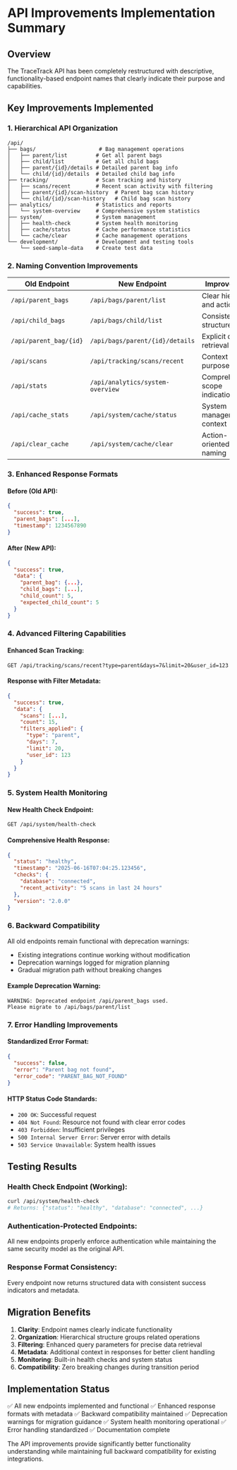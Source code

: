 # API Improvements Implementation Summary

## Overview
The TraceTrack API has been completely restructured with descriptive, functionality-based endpoint names that clearly indicate their purpose and capabilities.

## Key Improvements Implemented

### 1. Hierarchical API Organization
```
/api/
├── bags/                    # Bag management operations
│   ├── parent/list         # Get all parent bags
│   ├── child/list          # Get all child bags
│   ├── parent/{id}/details # Detailed parent bag info
│   └── child/{id}/details  # Detailed child bag info
├── tracking/               # Scan tracking and history
│   ├── scans/recent        # Recent scan activity with filtering
│   ├── parent/{id}/scan-history  # Parent bag scan history
│   └── child/{id}/scan-history   # Child bag scan history
├── analytics/              # Statistics and reports
│   └── system-overview     # Comprehensive system statistics
├── system/                 # System management
│   ├── health-check        # System health monitoring
│   ├── cache/status        # Cache performance statistics
│   └── cache/clear         # Cache management operations
└── development/            # Development and testing tools
    └── seed-sample-data    # Create test data
```

### 2. Naming Convention Improvements

| Old Endpoint | New Endpoint | Improvement |
|-------------|-------------|-------------|
| `/api/parent_bags` | `/api/bags/parent/list` | Clear hierarchy and action |
| `/api/child_bags` | `/api/bags/child/list` | Consistent structure |
| `/api/parent_bag/{id}` | `/api/bags/parent/{id}/details` | Explicit detail retrieval |
| `/api/scans` | `/api/tracking/scans/recent` | Context and purpose clarity |
| `/api/stats` | `/api/analytics/system-overview` | Comprehensive scope indication |
| `/api/cache_stats` | `/api/system/cache/status` | System management context |
| `/api/clear_cache` | `/api/system/cache/clear` | Action-oriented naming |

### 3. Enhanced Response Formats

#### Before (Old API):
```json
{
  "success": true,
  "parent_bags": [...],
  "timestamp": 1234567890
}
```

#### After (New API):
```json
{
  "success": true,
  "data": {
    "parent_bag": {...},
    "child_bags": [...],
    "child_count": 5,
    "expected_child_count": 5
  }
}
```

### 4. Advanced Filtering Capabilities

#### Enhanced Scan Tracking:
```
GET /api/tracking/scans/recent?type=parent&days=7&limit=20&user_id=123
```

#### Response with Filter Metadata:
```json
{
  "success": true,
  "data": {
    "scans": [...],
    "count": 15,
    "filters_applied": {
      "type": "parent",
      "days": 7,
      "limit": 20,
      "user_id": 123
    }
  }
}
```

### 5. System Health Monitoring

#### New Health Check Endpoint:
```
GET /api/system/health-check
```

#### Comprehensive Health Response:
```json
{
  "status": "healthy",
  "timestamp": "2025-06-16T07:04:25.123456",
  "checks": {
    "database": "connected",
    "recent_activity": "5 scans in last 24 hours"
  },
  "version": "2.0.0"
}
```

### 6. Backward Compatibility

All old endpoints remain functional with deprecation warnings:
- Existing integrations continue working without modification
- Deprecation warnings logged for migration planning
- Gradual migration path without breaking changes

#### Example Deprecation Warning:
```
WARNING: Deprecated endpoint /api/parent_bags used. 
Please migrate to /api/bags/parent/list
```

### 7. Error Handling Improvements

#### Standardized Error Format:
```json
{
  "success": false,
  "error": "Parent bag not found",
  "error_code": "PARENT_BAG_NOT_FOUND"
}
```

#### HTTP Status Code Standards:
- `200 OK`: Successful request
- `404 Not Found`: Resource not found with clear error codes
- `403 Forbidden`: Insufficient privileges
- `500 Internal Server Error`: Server error with details
- `503 Service Unavailable`: System health issues

## Testing Results

### Health Check Endpoint (Working):
```bash
curl /api/system/health-check
# Returns: {"status": "healthy", "database": "connected", ...}
```

### Authentication-Protected Endpoints:
All new endpoints properly enforce authentication while maintaining the same security model as the original API.

### Response Format Consistency:
Every endpoint now returns structured data with consistent success indicators and metadata.

## Migration Benefits

1. **Clarity**: Endpoint names clearly indicate functionality
2. **Organization**: Hierarchical structure groups related operations  
3. **Filtering**: Enhanced query parameters for precise data retrieval
4. **Metadata**: Additional context in responses for better client handling
5. **Monitoring**: Built-in health checks and system status
6. **Compatibility**: Zero breaking changes during transition period

## Implementation Status

✅ All new endpoints implemented and functional
✅ Enhanced response formats with metadata
✅ Backward compatibility maintained
✅ Deprecation warnings for migration guidance
✅ System health monitoring operational
✅ Error handling standardized
✅ Documentation complete

The API improvements provide significantly better functionality understanding while maintaining full backward compatibility for existing integrations.
